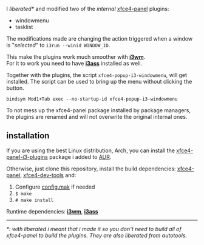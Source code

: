 I *liberated\** and modified two of the *internal* [xfce4-panel] plugins:  
  - windowmenu
  - tasklist

The modifications made are changing the action triggered when
a window is "*selected*" to `i3run --winid WINDOW_ID`.

This make the plugins work much smoother with [**i3wm**].  
For it to work you need to have [**i3ass**] installed as well.  

Together with the plugins, the script `xfce4-popup-i3-windowmenu`, 
will get installed. The script can be used to bring up the menu
without clicking the button.

```
bindsym Mod1+Tab exec --no-startup-id xfce4-popup-i3-windowmenu
```

To not mess up the xfce4-panel package installed 
by package managers, the plugins are renamed and 
will not overwrite the original internal ones.

## installation

If you are using the best Linux distribution,
Arch, you can install the [xfce4-panel-i3-plugins]
package i added to [AUR].

Otherwise, just clone this repository, install the
build dependencies: [xfce4-panel], [xfce4-dev-tools]
and:

  1. Configure [config.mak](config.mak) if needed
  2. `$ make`
  3. `# make install`

Runtime dependencies: [**i3wm**], [**i3ass**]  

---

*\*: with liberated i meant that i made it so you don't need to build
all of xfce4-panel to build the plugins. They are also liberated from 
autotools.*

[xfce4-panel-i3-plugins]: https://aur.archlinux.org/packages/xfce4-panel-i3-plugins
[AUR]: https://aur.archlinux.org/
[xfce4-dev-tools]: https://gitlab.xfce.org/xfce/xfce4-dev-tools
[xfce4-panel]: https://gitlab.xfce.org/xfce/xfce4-panel
[**i3ass**]: https://github.com/budlabs/i3ass
[**i3wm**]: https://i3wm.org
[bug in windowmenu]: https://gitlab.xfce.org/xfce/xfce4-panel/-/merge_requests/68
